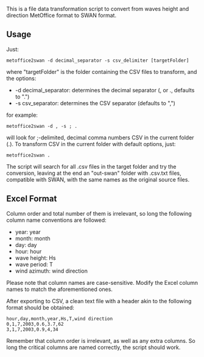 This is a file data transformation script to convert from waves height and direction MetOffice format to SWAN format.


Usage
---
Just:

```Shell
metoffice2swan -d decimal_separator -s csv_delimiter [targetFolder]
```

where "targetFolder" is the folder containing the CSV files to transform, and the options:

- -d decimal_separator: determines the decimal separator (, or ., defaults to ".")
- -s csv_separator: determines the CSV separator (defaults to ",")

for example:

```Shell
metoffice2swan -d , -s ; .
```

will look for ;-delimited, decimal comma numbers CSV in the current folder (.). To transform CSV in the current folder with default options, just:

```Shell
metoffice2swan .
```

The script will search for all .csv files in the target folder and try the conversion, leaving at the end an "out-swan" folder with .csv.txt files, compatible with SWAN, with the same names as the original source files.


Excel Format
---
Column order and total number of them is irrelevant, so long the following column name conventions are followed:

- year: year
- month: month
- day: day
- hour: hour
- wave height: Hs
- wave period: T
- wind azimuth: wind direction

Please note that column names are case-sensitive. Modify the Excel column names to match the aforementioned ones.

After exporting to CSV, a clean text file with a header akin to the following format should be obtained:

```Shell
hour,day,month,year,Hs,T,wind direction
0,1,7,2003,0.6,3.7,62
3,1,7,2003,0.9,4,34
```

Remember that column order is irrelevant, as well as any extra columns. So long the critical columns are named correctly, the script should work.
